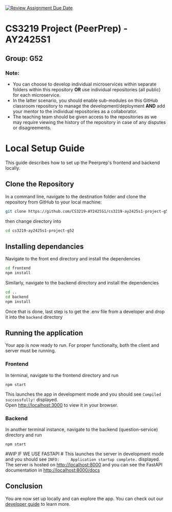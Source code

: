 [![Review Assignment Due Date](https://classroom.github.com/assets/deadline-readme-button-22041afd0340ce965d47ae6ef1cefeee28c7c493a6346c4f15d667ab976d596c.svg)](https://classroom.github.com/a/bzPrOe11)
# CS3219 Project (PeerPrep) - AY2425S1
## Group: G52

### Note: 
- You can choose to develop individual microservices within separate folders within this repository **OR** use individual repositories (all public) for each microservice. 
- In the latter scenario, you should enable sub-modules on this GitHub classroom repository to manage the development/deployment **AND** add your mentor to the individual repositories as a collaborator. 
- The teaching team should be given access to the repositories as we may require viewing the history of the repository in case of any disputes or disagreements. 

# Local Setup Guide

This guide describes how to set up the Peerprep's frontend and backend locally.

## Clone the Repository

In a command line, navigate to the destination folder and clone the repository from GitHub to your local machine:

```bash
git clone https://github.com/CS3219-AY2425S1/cs3219-ay2425s1-project-g52.git
```

then change directory into

```bash
cd cs3219-ay2425s1-project-g52
```

## Installing dependancies

Navigate to the front end directory and install the dependencies

```bash
cd frontend
npm install
```

Similarly, navigate to the backend directory and install the dependencies
```bash
cd ..
cd backend
npm install
```

Once that is done, last step is to get the .env file from a developer and drop it into the `backend` directory


## Running the application

Your app is now ready to run. For proper functionalty, both the client and server must be running.

### Frontend

In terminal, navigate to the frontend directory and run
```
npm start
```

This launches the app in development mode and you should see `Compiled successfully!` displayed.\
Open [http://localhost:3000](http://localhost:3000) to view it in your browser.

### Backend

In another terminal instance, navigate to the backend (question-service) directory and run
```
npm start
```

#WIP IF WE USE FASTAPI #
This launches the server in development mode and you should see `INFO:     Application startup complete.` displayed.\
The server is hosted on [http://localhost:8000](http://localhost:8000) and you can see the FastAPI documentation in [http://localhost:8000/docs](http://localhost:8000/docs)

## Conclusion

You are now set up locally and can explore the app. You can check out our [developer guide](DeveloperGuide.md) to learn more.